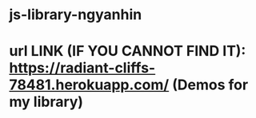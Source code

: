 # js-library-ngyanhin
# url LINK (IF YOU CANNOT FIND IT): https://radiant-cliffs-78481.herokuapp.com/ (Demos for my library)